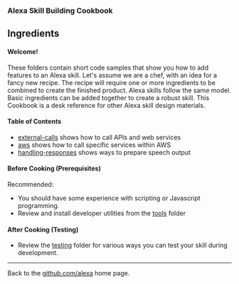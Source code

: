 ### Alexa Skill Building Cookbook
## Ingredients <a id="title"></a>

#### Welcome! <a id="intro"></a>
These folders contain short code samples that show you how to add features to an Alexa skill.
Let's assume we are a chef, with an idea for a fancy new recipe.
The recipe will require one or more ingredients to be combined to create the finished product.
Alexa skills follow the same model. Basic ingredients can be added together to create a robust skill.
This Cookbook is a desk reference for other Alexa skill design materials.

#### Table of Contents <a id="toc"></a>
 + [external-calls](external-calls#title) shows how to call APIs and web services
 + [aws](aws#title) shows how to call specific services within AWS
 + [handling-responses](handling-responses#title) shows ways to prepare speech output

#### Before Cooking (Prerequisites)
Recommended:
* You should have some experience with scripting or Javascript programming.
* Review and install developer utilities from the [tools](/tools#title) folder

#### After Cooking (Testing)

* Review the [testing](testing#title) folder for various ways you can test your skill during development.

<hr />

Back to the [github.com/alexa](https://github.com/alexa) home page.

